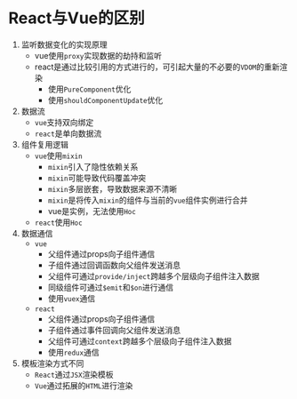 # React与Vue的区别
1. 监听数据变化的实现原理
    * vue使用`proxy`实现数据的劫持和监听
    * react是通过比较引用的方式进行的，可引起大量的不必要的`VDOM`的重新渲染
        * 使用`PureComponent`优化
        * 使用`shouldComponentUpdate`优化
2. 数据流
    * `vue`支持双向绑定
    * `react`是单向数据流
3. 组件复用逻辑
    * `vue`使用`mixin`
        * `mixin`引入了隐性依赖关系
        * `mixin`可能导致代码覆盖冲突
        * `mixin`多层嵌套，导致数据来源不清晰
        * `mixin`是将传入`mixin`的组件与当前的`vue`组件实例进行合并
        * vue是实例，无法使用`Hoc`
    * `react`使用`Hoc`
4. 数据通信
    * `vue`
        * 父组件通过props向子组件通信
        * 子组件通过回调函数向父组件发送消息
        * 父组件可通过`provide/inject`跨越多个层级向子组件注入数据
        * 同级组件可通过`$emit`和`$on`进行通信
        * 使用`vuex`通信
    * `react`
        * 父组件通过props向子组件通信
        * 子组件通过事件回调向父组件发送消息
        * 父组件可通过`context`跨越多个层级向子组件注入数据
        * 使用`redux`通信
5. 模板渲染方式不同
    * `React`通过`JSX`渲染模板
    * `Vue`通过拓展的`HTML`进行渲染